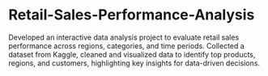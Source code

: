 # Retail-Sales-Performance-Analysis
Developed an interactive data analysis project to evaluate retail sales performance across regions, categories, and time periods. Collected a dataset from Kaggle, cleaned and visualized data to identify top products, regions, and customers, highlighting key insights for data-driven decisions.
